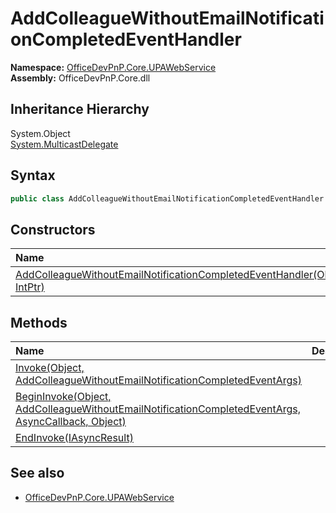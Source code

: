 # AddColleagueWithoutEmailNotificationCompletedEventHandler
  

**Namespace:** [OfficeDevPnP.Core.UPAWebService](OfficeDevPnP.Core.UPAWebService.md)  
**Assembly:** OfficeDevPnP.Core.dll  
## Inheritance Hierarchy
System.Object  
    [System.MulticastDelegate](System.MulticastDelegate.md)
## Syntax
```C#
public class AddColleagueWithoutEmailNotificationCompletedEventHandler: MulticastDelegate
```
## Constructors
|**Name**|**Description**|
|:-----|:-----|
| [AddColleagueWithoutEmailNotificationCompletedEventHandler(Object, IntPtr)](OfficeDevPnP.Core.UPAWebService.AddColleagueWithoutEmailNotificationCompletedEventHandler.ctor1.md) | 
## Methods
|**Name**|**Description**|
|:-----|:-----|
| [Invoke(Object, AddColleagueWithoutEmailNotificationCompletedEventArgs)](OfficeDevPnP.Core.UPAWebService.AddColleagueWithoutEmailNotificationCompletedEventHandler.5b32bfc2.md) | 
| [BeginInvoke(Object, AddColleagueWithoutEmailNotificationCompletedEventArgs, AsyncCallback, Object)](OfficeDevPnP.Core.UPAWebService.AddColleagueWithoutEmailNotificationCompletedEventHandler.d70ae3d2.md) | 
| [EndInvoke(IAsyncResult)](OfficeDevPnP.Core.UPAWebService.AddColleagueWithoutEmailNotificationCompletedEventHandler.c9867657.md) | 
## See also
- [OfficeDevPnP.Core.UPAWebService](OfficeDevPnP.Core.UPAWebService.md)
